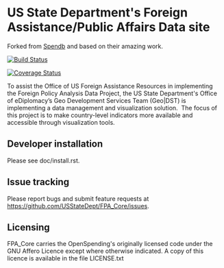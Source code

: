 # US State Department's Foreign Assistance/Public Affairs Data site

Forked from [Spendb](https://github.com/openspending/spendb) and based on their amazing work.

[![Build Status](https://travis-ci.org/USStateDept/FPA_Core.svg)](https://travis-ci.org/USStateDept/FPA_Core)

[![Coverage Status](https://coveralls.io/repos/USStateDept/FPA_Core/badge.svg)](https://coveralls.io/r/USStateDept/FPA_Core)

To assist the Office of US Foreign Assistance Resources in implementing the Foreign Policy Analysis 
Data Project, the US State Department's Office of eDiplomacy’s Geo Development Services Team (Geo|DST) is implementing a data management and visualization solution.  The focus of this project is to make country-level 
indicators more available and accessible through visualization tools.

## Developer installation

Please see doc/install.rst.

## Issue tracking

Please report bugs and submit feature requests at https://github.com/USStateDept/FPA_Core/issues.

## Licensing

FPA_Core carries the OpenSpending's originally licensed code under the GNU Affero Licence except where
otherwise indicated. A copy of this licence is available in the file
LICENSE.txt

